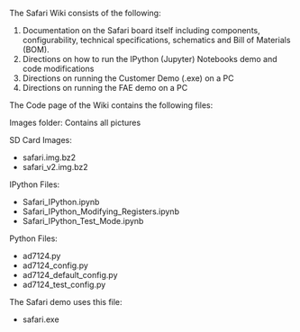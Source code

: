 The Safari Wiki consists of the following:
1.	Documentation on the Safari board itself including components, configurability, technical specifications, schematics and Bill of Materials (BOM).
2.	Directions on how to run the IPython (Jupyter) Notebooks demo and code modifications
3.	Directions on running the Customer Demo (.exe) on a PC
4.	Directions on running the FAE demo on a PC

The Code page of the Wiki contains the following files:

Images folder: Contains all pictures


SD Card Images:
<ul>
<li> safari.img.bz2
<li> safari_v2.img.bz2
</ul>


IPython Files:
<ul>
<li> Safari_IPython.ipynb
<li> Safari_IPython_Modifying_Registers.ipynb
<li> Safari_IPython_Test_Mode.ipynb
</ul>


Python Files:
<ul>
<li> ad7124.py
<li> ad7124_config.py
<li> ad7124_default_config.py
<li> ad7124_test_config.py
</ul>

The Safari demo uses this file:
<ul>
<li> safari.exe



